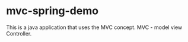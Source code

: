 # mvc-spring-demo

This is a java application that uses the MVC concept.
MVC - model view Controller.
